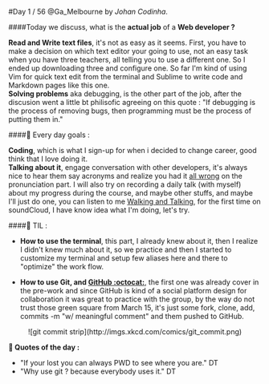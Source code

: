 #Day 1 / 56
@Ga_Melbourne by *Johan Codinha*.  

####Today we discuss, what is the **actual job** of a **Web developer ?**  

**Read and Write text files**, it's not as easy as it seems. First, you have to make a decision on which text editor your going to use, not an easy task when you have three teachers, all telling you to use a different one. So I ended up downloading three and configure one. So far I'm kind of using Vim for quick text edit from the terminal and Sublime to write code and Markdown pages like this one.  
**Solving problems** aka debugging, is the other part of the job, after the discusion went a little bt philisofic agreeing on this quote : "If debugging is the process of removing bugs, then programming must be the process of putting them in."  

####:dart: Every day goals :  

**Coding**, which is what I sign-up for when i decided to change career, good think that I love doing it.  
**Talking about it**, engage conversation with other developers, it's always nice to hear them say acronyms and realize you had it [all wrong](https://twitter.com/JohanCodinha/status/710046478752989184) on the pronunciation part. I will also try on recording a daily talk (with myself) about my progress during the course, and maybe other stuffs, and maybe I'll just do one, you can listen to me [Walking and Talking](https://soundcloud.com/johan-c-819300950/sets/walks-and-talks), for the first time on soundCloud, I have know idea what I'm doing, let's try.

####:book: TIL :

- **How to use the terminal**, this part, I already knew about it, then I realize I didn't knew much about it, so we practice and then I started to customize my terminal and setup few aliases here and there to "optimize" the work flow.  

- **How to use Git, and [GitHub :octocat:](https://github.com/JohanCodinha)**, the first one was already cover in the pre-work and since GitHub is kind of a social platform design for collaboration it was great to practice with the group, by the way do not trust those green square from March 15, it's just some fork, clone, add, commits -m "w/ meaningful comment" and them pushed to GitHub.  
<center>![git commit strip](http://imgs.xkcd.com/comics/git_commit.png)</center>

**:shell: Quotes of the day :**
- "If your lost you can always PWD to see where you are." DT
- "Why use git ? because everybody uses it." DT